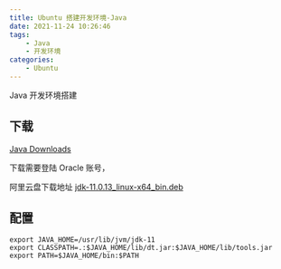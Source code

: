 ```yaml
---
title: Ubuntu 搭建开发环境-Java
date: 2021-11-24 10:26:46
tags:
    - Java
    - 开发环境
categories:
    - Ubuntu
---
```


Java 开发环境搭建

<!-- more -->

## 下载

[Java Downloads](https://www.oracle.com/java/technologies/downloads/)

下载需要登陆 Oracle 账号，

阿里云盘下载地址 [jdk-11.0.13_linux-x64_bin.deb](https://www.aliyundrive.com/s/3dxHQMM5qah)


## 配置

```
export JAVA_HOME=/usr/lib/jvm/jdk-11
export CLASSPATH=.:$JAVA_HOME/lib/dt.jar:$JAVA_HOME/lib/tools.jar
export PATH=$JAVA_HOME/bin:$PATH
```